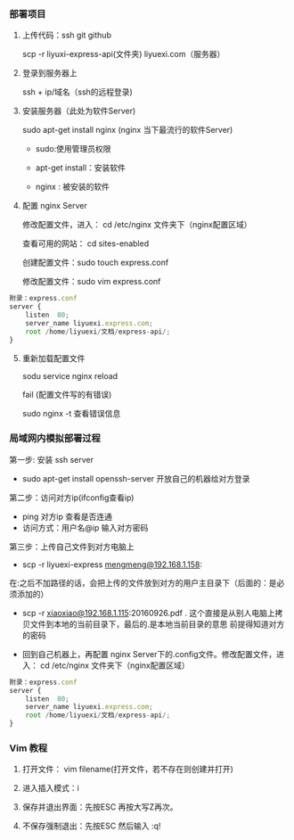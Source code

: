 ### 部署项目

1. 上传代码：ssh   git   github

    scp -r liyuxi-express-api(文件夹) liyuexi.com（服务器）

2. 登录到服务器上

    ssh + ip/域名（ssh的远程登录)

3. 安装服务器（此处为软件Server)

    sudo apt-get install nginx (nginx 当下最流行的软件Server)

    - sudo:使用管理员权限

    - apt-get install：安装软件

    - nginx : 被安装的软件
4. 配置 nginx Server

    修改配置文件，进入： cd /etc/nginx 文件夹下（nginx配置区域）

    查看可用的网站： cd sites-enabled

    创建配置文件：sudo touch express.conf

    修改配置文件：sudo vim express.conf
```js
附录：express.conf
server {
    listen  80;
    server_name liyuexi.express.com;
    root /home/liyuexi/文档/express-api/;
}
```
5.  重新加载配置文件

    sodu service nginx reload

    fail (配置文件写的有错误)

    sudo nginx -t 查看错误信息

### 局域网内模拟部署过程

第一步: 安装 ssh server

  - sudo apt-get install openssh-server  开放自己的机器给对方登录

第二步：访问对方ip(ifconfig查看ip)

  - ping 对方ip 查看是否连通
  - 访问方式：用户名@ip 输入对方密码

第三步：上传自己文件到对方电脑上
  - scp -r liyuexi-express mengmeng@192.168.1.158:

  在:之后不加路径的话，会把上传的文件放到对方的用户主目录下（后面的：是必须添加的）
  - scp -r  xiaoxiao@192.168.1.115:20160926.pdf .    这个直接是从别人电脑上拷贝文件到本地的当前目录下，最后的.是本地当前目录的意思
  前提得知道对方的密码

  - 回到自己机器上，再配置 nginx Server下的.config文件。修改配置文件，进入： cd /etc/nginx 文件夹下（nginx配置区域）
  ```js
  附录：express.conf
  server {
      listen  80;
      server_name liyuexi.express.com;
      root /home/liyuexi/文档/express-api/;
  }
  ```

### Vim 教程

1. 打开文件： vim filename(打开文件，若不存在则创建并打开)

1. 进入插入模式：i

3. 保存并退出界面：先按ESC 再按大写Z再次。

4. 不保存强制退出：先按ESC 然后输入 :q!
